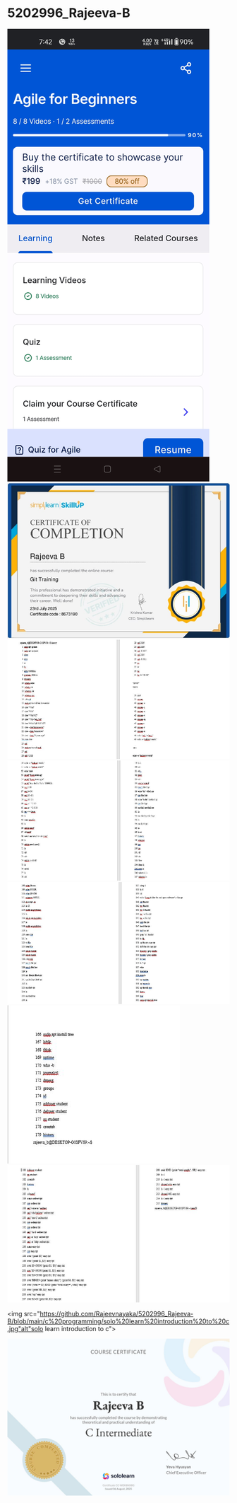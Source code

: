 # 5202996_Rajeeva-B
<img src="https://github.com/Rajeevnayaka/5202996_Rajeeva-B/blob/main/SDLC/agile%20certificate.jpg" alt="agile certificate">

<img src="https://github.com/Rajeevnayaka/5202996_Rajeeva-B/blob/main/git/git%20training%20certificate.jpg" alt="git certificate">

<img src="https://github.com/Rajeevnayaka/5202996_Rajeeva-B/blob/main/linux/linux1.JPG" alt="linux commends">

<img src="https://github.com/Rajeevnayaka/5202996_Rajeeva-B/blob/main/linux/linux2.JPG" alt="linux commends2">

<img src="https://github.com/Rajeevnayaka/5202996_Rajeeva-B/blob/main/linux/linux3.JPG" alt="linux commend3">

<img src="https://github.com/Rajeevnayaka/5202996_Rajeeva-B/blob/main/linux/linux4.JPG" alt="linux commend4">

<img src="https://github.com/Rajeevnayaka/5202996_Rajeeva-B/blob/main/linux/linux5.JPG" alt="linux commend5">

<img 
src="https://github.com/Rajeevnayaka/5202996_Rajeeva-B/blob/main/c%20programming/solo%20learn%20introduction%20to%20c.jpg"alt"solo learn introduction to c">

<img src="https://github.com/Rajeevnayaka/5202996_Rajeeva-B/blob/main/c%20programming/solo%20learn%20c%20intermediate.jpg" alt="solo learn c intermediate">

